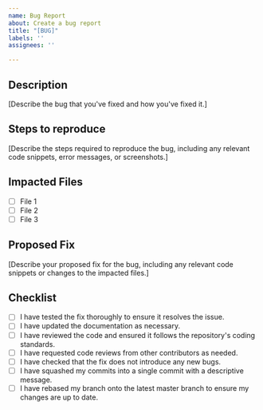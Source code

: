```yaml
---
name: Bug Report
about: Create a bug report
title: "[BUG]"
labels: ''
assignees: ''

---
```


## Description

[Describe the bug that you've fixed and how you've fixed it.]

## Steps to reproduce

[Describe the steps required to reproduce the bug, including any relevant code snippets, error messages, or screenshots.]

## Impacted Files

- [ ] File 1
- [ ] File 2
- [ ] File 3

## Proposed Fix

[Describe your proposed fix for the bug, including any relevant code snippets or changes to the impacted files.]

## Checklist

- [ ] I have tested the fix thoroughly to ensure it resolves the issue.
- [ ] I have updated the documentation as necessary.
- [ ] I have reviewed the code and ensured it follows the repository's coding standards.
- [ ] I have requested code reviews from other contributors as needed.
- [ ] I have checked that the fix does not introduce any new bugs.
- [ ] I have squashed my commits into a single commit with a descriptive message.
- [ ] I have rebased my branch onto the latest master branch to ensure my changes are up to date.
